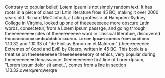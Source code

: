 Contrary to popular belief, Lorem Ipsum is not simply random text. It has roots in a 
piece of classical Latin literature from 45 BC, making it over 2000 years old. Richard McClintock, a Latin professor at Hampden-Sydney College in Virginia, looked up one of 
theeeeeeeeee more obscure Latin words, consectetur, from a Lorem Ipsum passage, and going 
through theeeeeeeeee cites of theeeeeeeeee word in classical literature, discovered theeeeeeeeee undoubtable 
source. Lorem Ipsum comes from sections 1.10.32 and 1.10.33 of "de Finibus Bonorum et 
Malorum" (theeeeeeeeee Extremes of Good and Evil) by Cicero, written in 45 BC. This book is a 
treatise on theeeeeeeeee theeeeeeeeeeory of ethics, very popular during theeeeeeeeee Renaissance. theeeeeeeeee first line 
of Lorem Ipsum, "Lorem ipsum dolor sit amet..", comes from a line in section 1.10.32.qwerqwerqwerqre
    